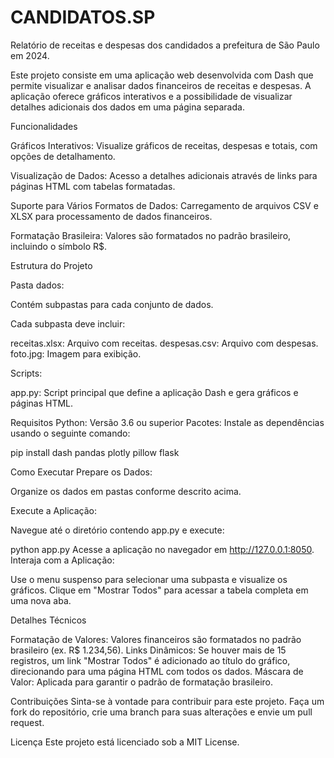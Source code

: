 # CANDIDATOS.SP
 Relatório de receitas e despesas dos candidados a prefeitura de São Paulo em 2024.

Este projeto consiste em uma aplicação web desenvolvida com Dash que permite visualizar e analisar dados financeiros de receitas e despesas. A aplicação oferece gráficos interativos e a possibilidade de visualizar detalhes adicionais dos dados em uma página separada.

Funcionalidades

Gráficos Interativos: Visualize gráficos de receitas, despesas e totais, com opções de detalhamento.

Visualização de Dados: Acesso a detalhes adicionais através de links para páginas HTML com tabelas formatadas.

Suporte para Vários Formatos de Dados: Carregamento de arquivos CSV e XLSX para processamento de dados financeiros.

Formatação Brasileira: Valores são formatados no padrão brasileiro, incluindo o símbolo R$.

Estrutura do Projeto

Pasta dados:

Contém subpastas para cada conjunto de dados.

Cada subpasta deve incluir:

receitas.xlsx: Arquivo com receitas.
despesas.csv: Arquivo com despesas.
foto.jpg: Imagem para exibição.

Scripts:

app.py: Script principal que define a aplicação Dash e gera gráficos e páginas HTML.

Requisitos
Python: Versão 3.6 ou superior
Pacotes: Instale as dependências usando o seguinte comando:

pip install dash pandas plotly pillow flask

Como Executar
Prepare os Dados:

Organize os dados em pastas conforme descrito acima.

Execute a Aplicação:

Navegue até o diretório contendo app.py e execute:

python app.py
Acesse a aplicação no navegador em http://127.0.0.1:8050.
Interaja com a Aplicação:

Use o menu suspenso para selecionar uma subpasta e visualize os gráficos.
Clique em "Mostrar Todos" para acessar a tabela completa em uma nova aba.

Detalhes Técnicos

Formatação de Valores: Valores financeiros são formatados no padrão brasileiro (ex. R$ 1.234,56).
Links Dinâmicos: Se houver mais de 15 registros, um link "Mostrar Todos" é adicionado ao título do gráfico, direcionando para uma página HTML com todos os dados.
Máscara de Valor: Aplicada para garantir o padrão de formatação brasileiro.

Contribuições
Sinta-se à vontade para contribuir para este projeto. Faça um fork do repositório, crie uma branch para suas alterações e envie um pull request.

Licença
Este projeto está licenciado sob a MIT License.
